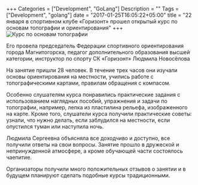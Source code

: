 +++
Categories = ["Development", "GoLang"]
Description = ""
Tags = ["Development", "golang"]
date = "2017-01-25T16:05:22+05:00"
title = "22 января в спортивном клубе «Горизонт» прошел открытый курс по основам топографии и ориентирования"
+++
![Курс по основам топографии](/images/topograf.jpg)

Его провела председатель Федерации спортивного ориентирования города Магнитогорска, педагог дополнительного образования высшей категории, инструктор по спорту СК «Горизонт» Людмила Новосёлова 
<!--more-->

На занятие пришли 28 человек. В течение трех часов они изучали основы ориентирования на местности, учились работе с топографическими картами, правилам обращения с компасом.

Особенно слушателям курса понравились практические задания с использованием наглядных пособий, упражнения и задачи по топографии, например, лепка из пластилина рельефа, изображенного на карте.
Кроме того, слушатели курса получили практические советы: узнали, что нужно делать, если заблудился на местности, если опустился туман или наступила ночь.

Людмила Сергеевна объясняла все доходчиво и доступно, все получили ответы на свои вопросы.
Занятие прошло в дружеской и непринужденной атмосфере, а кроме обучающей части состоялось чаепитие.

Организаторы получили много положительных отзывов о занятии и в будущем планируют сделать подобные курсы традиционными.